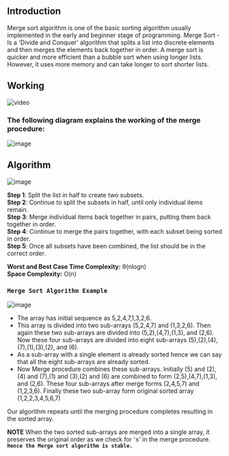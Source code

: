 ## Introduction

Merge sort algorithm is one of the basic sorting algorithm usually implemented in the early and beginner stage of programming.
Merge Sort - Is a 'Divide and Conquer' algorithm that splits a list into discrete elements and then merges the elements back together in order.
A merge sort is quicker and more efficient than a bubble sort when using longer lists. However, it uses more memory and can take longer to sort shorter lists.

## Working
![video](https://bournetocode.com/projects/GCSE_Computing_Fundamentals/pages/img/merge_sort_ani.gif)<br/>
### The following diagram explains the working of the merge procedure:<br/>
![image](https://miro.medium.com/max/828/1*cFSX2SOwZ5ZN4keqHmX00A.png)

## Algorithm

![image](http://miftyisbored.com/wp-content/uploads/2015/01/Merge-sort-analysis.jpg)<br/>

**Step 1**: Split the list in half to create two subsets.<br/>
**Step 2**: Continue to split the subsets in half, until only individual items remain.<br/>
**Step 3**: Merge individual items back together in pairs, putting them back together in order.<br/>
**Step 4**: Continue to merge the pairs together, with each subset being sorted in order.<br/>
**Step 5**: Once all subsets have been combined, the list should be in the correct order.<br/>

**Worst and Best Case Time Complexity:** θ(nlogn)
<br/>**Space Complexity:** O(n)

### ``Merge Sort Algorithm Example``<br/>

![image](https://miro.medium.com/max/828/1*KKOLPjSopMYlHi0dvwb-3Q.png)<br/>
- The array has initial sequence as 5,2,4,7,1,3,2,6.<br/>
- This array is divided into two sub-arrays (5,2,4,7) and (1,3,2,6). Then again these two sub-arrays are divided into (5,2),(4,7),(1,3), and (2,6). Now these four sub-arrays are divided into eight sub-arrays (5),(2),(4),(7),(1),(3),(2), and (6).<br/>
- As a sub-array with a single element is already sorted hence we can say that all the eight sub-arrays are already sorted.<br/>
- Now Merge procedure combines these sub-arrays. Initially (5) and (2),(4) and (7),(1) and (3),(2) and (6) are combined to form (2,5),(4,7),(1,3), and (2,6). These four sub-arrays after merge forms (2,4,5,7) and (1,2,3,6). Finally these two sub-array form original sorted array (1,2,2,3,4,5,6,7)<br/>

Our algorithm repeats until the merging procedure completes resulting in the sorted array.

**NOTE**
When the two sorted sub-arrays are merged into a single array, it preserves the original order as we check for ‘≤’ in the merge procedure.
**``Hence the Merge sort algorithm is stable.``**
